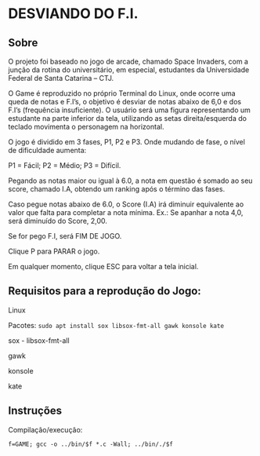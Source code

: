 # DESVIANDO DO F.I. 

 
## Sobre
O projeto foi baseado no jogo de arcade, chamado Space Invaders, com a junção da rotina do universitário, em especial, estudantes da Universidade Federal de Santa Catarina – CTJ.  

O Game é reproduzido no próprio Terminal do Linux, onde ocorre uma queda de notas e F.I’s, o objetivo é desviar de notas abaixo de 6,0 e dos F.I’s (frequência insuficiente). O usuário será uma figura representando um estudante na parte inferior da tela, utilizando as setas direita/esquerda do teclado movimenta o personagem na horizontal.  

O jogo é dividido em 3 fases, P1, P2 e P3. Onde mudando de fase, o nível de dificuldade aumenta:  

P1 = Fácil; P2 = Médio; P3 = Difícil. 

Pegando as notas maior ou igual  à 6.0, a nota em questão é somado ao seu score, chamado I.A, obtendo um ranking após o término das fases. 

Caso pegue notas abaixo de 6.0, o Score (I.A) irá diminuir equivalente ao valor que falta para completar a nota mínima. Ex.: Se apanhar a nota 4,0, será diminuído do Score, 2,00. 

 

Se for pego F.I, será FIM DE JOGO. 

 
Clique P para PARAR o jogo. 

 

Em qualquer momento, clique ESC para voltar a tela inicial. 

 

## Requisitos para a reprodução do Jogo: 

Linux  

Pacotes: `sudo apt install sox libsox-fmt-all gawk konsole kate`  

sox - libsox-fmt-all  

gawk  

konsole  

kate  

 

## Instruções  

Compilação/execução: 

`f=GAME; gcc -o ../bin/$f *.c -Wall; ../bin/./$f` 
